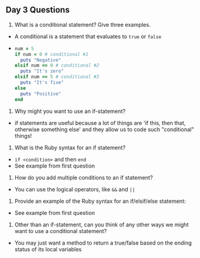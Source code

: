 ## Day 3 Questions

1. What is a conditional statement? Give three examples.
  - A conditional is a statement that evaluates to `true` or `false`
  - ```Ruby
    num = 5
    if num < 0 # conditional #1
      puts "Negative"
    elsif num == 0 # conditional #2
      puts "It's zero"
    elsif num == 5 # conditional #3
      puts "It's five"
    else
      puts "Positive"
    end
    ```

1. Why might you want to use an if-statement?
  - if statements are useful because a lot of things are 'if this, then that, otherwise something else' and they allow us to code such "conditional" things!

1. What is the Ruby syntax for an if statement?
  - `if <condition>` and then `end`
  - See example from first question

1. How do you add multiple conditions to an if statement?
  - You can use the logical operators, like `&&` and `||`

1. Provide an example of the Ruby syntax for an if/elsif/else statement:
  - See example from first question

1. Other than an if-statement, can you think of any other ways we might want to use a conditional statement?
  - You may just want a method to return a true/false based on the ending status of its local variables
